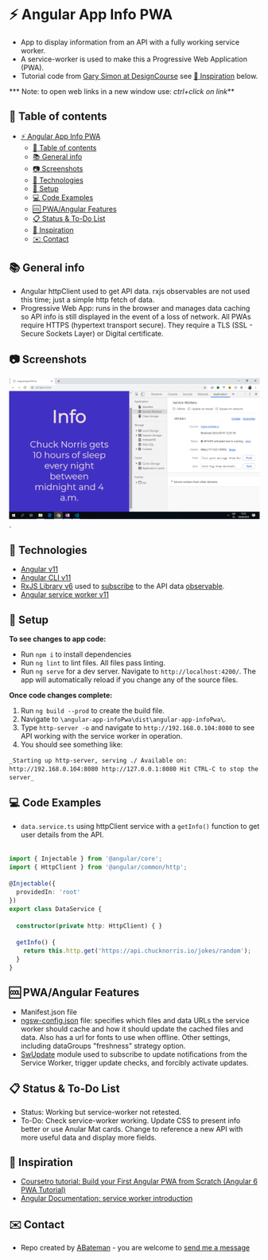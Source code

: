 # :zap: Angular App Info PWA

* App to display information from an API with a fully working service worker.
* A service-worker is used to make this a Progressive Web Application (PWA).
* Tutorial code from [Gary Simon at DesignCourse](https://www.youtube.com/channel/UCVyRiMvfUNMA1UPlDPzG5Ow) see [:clap: Inspiration](#clap-inspiration) below.

*** Note: to open web links in a new window use: _ctrl+click on link_**

## :page_facing_up: Table of contents

* [:zap: Angular App Info PWA](#zap-angular-app-info-pwa)
  * [:page_facing_up: Table of contents](#page_facing_up-table-of-contents)
  * [:books: General info](#books-general-info)
  * [:camera: Screenshots](#camera-screenshots)
  * [:signal_strength: Technologies](#signal_strength-technologies)
  * [:floppy_disk: Setup](#floppy_disk-setup)
  * [:computer: Code Examples](#computer-code-examples)
  * [:cool: PWA/Angular Features](#cool-pwaangular-features)
  * [:clipboard: Status & To-Do List](#clipboard-status--to-do-list)
  * [:clap: Inspiration](#clap-inspiration)
  * [:envelope: Contact](#envelope-contact)

## :books: General info

* Angular httpClient used to get API data. rxjs observables are not used this time; just a simple http fetch of data.
* Progressive Web App: runs in the browser and manages data caching so API info is still displayed in the event of a loss of network. All PWAs require HTTPS (hypertext transport secure). They require a TLS (SSL - Secure Sockets Layer) or Digital certificate.

## :camera: Screenshots

![Example screenshot](./img/api-service-worker.png).

## :signal_strength: Technologies

* [Angular v11](https://angular.io/)
* [Angular CLI v11](https://cli.angular.io/)
* [RxJS Library v6](https://angular.io/guide/rx-library) used to [subscribe](http://reactivex.io/documentation/operators/subscribe.html) to the API data [observable](http://reactivex.io/documentation/observable.html).
* [Angular service worker v11](https://angular.io/guide/service-worker-intro)

## :floppy_disk: Setup

**To see changes to app code:**

* Run `npm i` to install dependencies
* Run `ng lint` to lint files. All files pass linting.
* Run `ng serve` for a dev server. Navigate to `http://localhost:4200/`. The app will automatically reload if you change any of the source files.

**Once code changes complete:**

1. Run `ng build --prod` to create the build file.
2. Navigate to `\angular-app-infoPwa\dist\angular-app-infoPwa\`.
3. Type `http-server -o` and navigate to `http://192.168.0.104:8080` to see API working with the service worker in operation.
4. You should see something like:

  `_Starting up http-server, serving ./
  Available on:
  http://192.168.0.104:8080
  http://127.0.0.1:8080
  Hit CTRL-C to stop the server_`

## :computer: Code Examples

* `data.service.ts` using httpClient service with a `getInfo()` function to get user details from the API.

```typescript

import { Injectable } from '@angular/core';
import { HttpClient } from '@angular/common/http';

@Injectable({
  providedIn: 'root'
})
export class DataService {

  constructor(private http: HttpClient) { }

  getInfo() {
    return this.http.get('https://api.chucknorris.io/jokes/random');
  }
}

```

## :cool: PWA/Angular Features

* Manifest.json file
* [ngsw-config.json](https://angular.io/guide/service-worker-config) file: specifies which files and data URLs the service worker should cache and how it should update the cached files and data. Also has a url for fonts to use when offline. Other settings, including dataGroups "freshness" strategy option.
* [SwUpdate](https://angular.io/api/service-worker/SwUpdate) module used to subscribe to update notifications from the Service Worker, trigger update checks, and forcibly activate updates.

## :clipboard: Status & To-Do List

* Status: Working but service-worker not retested.
* To-Do: Check service-worker working. Update CSS to present info better or use Anular Mat cards. Change to reference a new API with more useful data and display more fields.

## :clap: Inspiration

* [Coursetro tutorial: Build your First Angular PWA from Scratch (Angular 6 PWA Tutorial)](https://www.youtube.com/watch?v=othhfZ0mGjU)
* [Angular Documentation: service worker introduction](https://angular.io/guide/service-worker-intro)

## :envelope: Contact

* Repo created by [ABateman](https://www.andrewbateman.org) - you are welcome to [send me a message](https://andrewbateman.org/contact)
